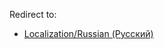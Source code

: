 Redirect to:

*   [Localization/Russian (Русский)](/index.php/Localization/Russian_(%D0%A0%D1%83%D1%81%D1%81%D0%BA%D0%B8%D0%B9) "Localization/Russian (Русский)")